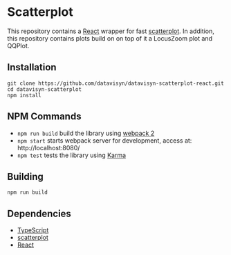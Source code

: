Scatterplot
===========

This repository contains a [React](https://github.com/facebook/react) wrapper for fast [scatterplot](https://github.com/datavisyn/datavisyn-scatterplot). In addition, this repository contains plots build on on top of it a LocusZoom plot and QQPlot.

Installation
------------

```
git clone https://github.com/datavisyn/datavisyn-scatterplot-react.git
cd datavisyn-scatterplot
npm install
```

NPM Commands
------------

 * `npm run build` build the library using [webpack 2](http://webpack.github.io/)
 * `npm start` starts webpack server for development, access at: http://localhost:8080/
 * `npm test` tests the library using [Karma](http://karma-runner.github.io/)
 
 
Building
--------

```
npm run build
```


Dependencies
------------
 * [TypeScript](http://www.typescriptlang.org/)
 * [scatterplot](https://github.com/datavisyn/datavisyn-scatterplot)
 * [React](https://github.com/facebook/react)
